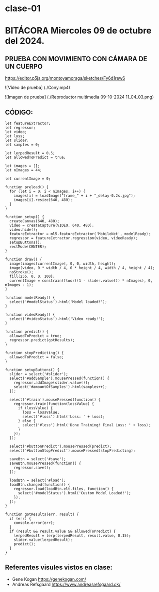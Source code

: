 # clase-01

# BITÁCORA Miercoles 09 de octubre del 2024.

## PRUEBA CON MOVIMIENTO CON CÁMARA DE UN CUERPO

https://editor.p5js.org/montoyamoraga/sketches/Fy6d1rew6


![Vídeo de prueba] (./Cony.mp4)


![Imagen de prueba] (./Reproductor multimedia 09-10-2024 11_04_03.png)

## CÓDIGO:
```
let featureExtractor;
let regressor;
let video;
let loss;
let slider;
let samples = 0;

let lerpedResult = 0.5;
let allowedToPredict = true;

let images = [];
let nImages = 44;

let currentImage = 0;

function preload() {
  for (let i = 0; i < nImages; i++) {
    images[i] = loadImage("frame_" + i + "_delay-0.2s.jpg");
    images[i].resize(640, 480);
  }
}

function setup() {
  createCanvas(640, 480);
  video = createCapture(VIDEO, 640, 480);
  video.hide();
  featureExtractor = ml5.featureExtractor('MobileNet', modelReady);
  regressor = featureExtractor.regression(video, videoReady);
  setupButtons();
  rectMode(CENTER);
}

function draw() {
  image(images[currentImage], 0, 0, width, height);
  image(video, 0 * width / 4, 0 * height / 4, width / 4, height / 4);
  noStroke();
  fill(255, 0, 0, 100);
  currentImage = constrain(floor((1 - slider.value()) * nImages), 0, nImages - 1);
}

function modelReady() {
  select('#modelStatus').html('Model loaded!');
}

function videoReady() {
  select('#videoStatus').html('Video ready!');
}

function predict() {
  allowedToPredict = true;
  regressor.predict(gotResults);
}

function stopPredicting() {
  allowedToPredict = false;
}

function setupButtons() {
  slider = select('#slider');
  select('#addSample').mousePressed(function() {
    regressor.addImage(slider.value());
    select('#amountOfSamples').html(samples++);
  });

  select('#train').mousePressed(function() {
    regressor.train(function(lossValue) {
      if (lossValue) {
        loss = lossValue;
        select('#loss').html('Loss: ' + loss);
      } else {
        select('#loss').html('Done Training! Final Loss: ' + loss);
      }
    });
  });

  select('#buttonPredict').mousePressed(predict);
  select('#buttonStopPredict').mousePressed(stopPredicting);

  saveBtn = select('#save');
  saveBtn.mousePressed(function() {
    regressor.save();
  });

  loadBtn = select('#load');
  loadBtn.changed(function() {
    regressor.load(loadBtn.elt.files, function() {
      select('#modelStatus').html('Custom Model Loaded!');
    });
  });
}

function gotResults(err, result) {
  if (err) {
    console.error(err);
  }
  if (result && result.value && allowedToPredict) {
    lerpedResult = lerp(lerpedResult, result.value, 0.15);
    slider.value(lerpedResult);
    predict();
  }
}
```

## Referentes visules vistos en clase:

* Gene Kogan <https://genekogan.com/>
* Andreas Refsgaard <https://www.andreasrefsgaard.dk/>




